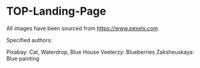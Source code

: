 # TOP-Landing-Page

All images have been sourced from https://www.pexels.com

Specified authors:

Pixabay: Cat, Waterdrop, Blue House
Veeterzy: Blueberries
Zaksheuskaya: Blue painting